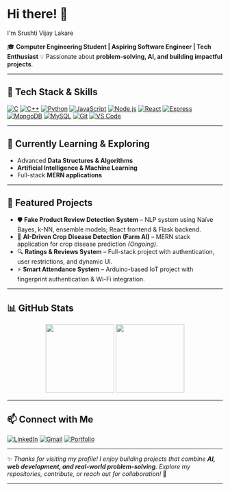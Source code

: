 # Hi there! 👋 
I'm Srushti Vijay Lakare

🎓 **Computer Engineering Student | Aspiring Software Engineer | Tech Enthusiast**
💡 Passionate about **problem-solving, AI, and building impactful projects**.

---

## 🔧 Tech Stack & Skills

[![C](https://img.shields.io/badge/C-00599C?style=for-the-badge\&logo=c\&logoColor=white)](https://en.wikipedia.org/wiki/C_%28programming_language%29)
[![C++](https://img.shields.io/badge/C++-00599C?style=for-the-badge\&logo=c%2B%2B\&logoColor=white)](https://isocpp.org/)
[![Python](https://img.shields.io/badge/Python-3776AB?style=for-the-badge\&logo=python\&logoColor=white)](https://www.python.org/)
[![JavaScript](https://img.shields.io/badge/JavaScript-F7DF1E?style=for-the-badge\&logo=javascript\&logoColor=black)](https://developer.mozilla.org/en-US/docs/Web/JavaScript)
[![Node.js](https://img.shields.io/badge/Node.js-339933?style=for-the-badge\&logo=nodedotjs\&logoColor=white)](https://nodejs.org/)
[![React](https://img.shields.io/badge/React-61DAFB?style=for-the-badge\&logo=react\&logoColor=black)](https://reactjs.org/)
[![Express](https://img.shields.io/badge/Express.js-000000?style=for-the-badge\&logo=express\&logoColor=white)](https://expressjs.com/)
[![MongoDB](https://img.shields.io/badge/MongoDB-47A248?style=for-the-badge\&logo=mongodb\&logoColor=white)](https://www.mongodb.com/)
[![MySQL](https://img.shields.io/badge/MySQL-4479A1?style=for-the-badge\&logo=mysql\&logoColor=white)](https://www.mysql.com/)
[![Git](https://img.shields.io/badge/Git-F05032?style=for-the-badge\&logo=git\&logoColor=white)](https://git-scm.com/)
[![VS Code](https://img.shields.io/badge/VS%20Code-007ACC?style=for-the-badge\&logo=visual-studio-code\&logoColor=white)](https://code.visualstudio.com/)

---

## 🌱 Currently Learning & Exploring

* Advanced **Data Structures & Algorithms**
* **Artificial Intelligence & Machine Learning**
* Full-stack **MERN applications**

---

## 📌 Featured Projects

* 🛡️ **Fake Product Review Detection System** – NLP system using Naïve Bayes, k-NN, ensemble models; React frontend & Flask backend.
* 🌿 **AI-Driven Crop Disease Detection (Farm AI)** – MERN stack application for crop disease prediction *(Ongoing)*.
* 🔍 **Ratings & Reviews System** – Full-stack project with authentication, user restrictions, and dynamic UI.
* ⚡ **Smart Attendance System** – Arduino-based IoT project with fingerprint authentication & Wi-Fi integration.

---

## 📊 GitHub Stats

<p align="center">
  <img src="https://github-readme-stats.vercel.app/api?username=srushtilakare&show_icons=true&theme=radical" height="160"/>
  <img src="https://github-readme-stats.vercel.app/api/top-langs/?username=srushtilakare&layout=compact&theme=radical" height="160"/>
</p>

---

## 📫 Connect with Me

[![LinkedIn](https://img.shields.io/badge/LinkedIn-0A66C2?style=for-the-badge\&logo=linkedin\&logoColor=white)](https://www.linkedin.com/in/srushtilakare)
[![Gmail](https://img.shields.io/badge/Email-D14836?style=for-the-badge\&logo=gmail\&logoColor=white)](mailto:srushti1924@gmail.com)
[![Portfolio](https://img.shields.io/badge/Portfolio-FF69B4?style=for-the-badge\&logo=google-chrome\&logoColor=white)](#)

---

✨ *Thanks for visiting my profile! I enjoy building projects that combine **AI, web development, and real-world problem-solving**. Explore my repositories, contribute, or reach out for collaboration!* 🚀

---
